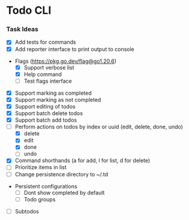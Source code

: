 # Todo CLI

### Task Ideas

- [x] Add tests for commands
- [x] Add reporter interface to print output to console
- Flags (https://pkg.go.dev/flag@go1.20.6)
    - [x] Support verbose list
    - [x] Help command
    - [ ] Test flags interface
- [x] Support marking as completed
- [x] Support marking as not completed
- [x] Support editing of todos
- [x] Support batch delete todos
- [x] Support batch add todos
- [ ] Perform actions on todos by index or uuid (edit, delete, done, undo)
    - [x] delete
    - [x] edit
    - [x] done
    - [ ] undo
- [x] Command shorthands (a for add, l for list, d for delete)
- [ ] Prioritize items in list
- [ ] Change persistence directory to ~/.td
- Persistent configurations
    - [ ] Dont show completed by default
    - [ ] Todo groups
- [ ] Subtodos
